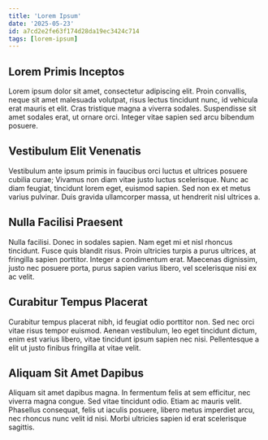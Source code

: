 ```yaml
---
title: 'Lorem Ipsum'
date: '2025-05-23'
id: a7cd2e2fe63f174d28da19ec3424c714
tags: [lorem-ipsum]
---
```


## Lorem Primis Inceptos

Lorem ipsum dolor sit amet, consectetur adipiscing elit. Proin convallis, neque sit amet malesuada volutpat, risus lectus tincidunt nunc, id vehicula erat mauris et elit. Cras tristique magna a viverra sodales. Suspendisse sit amet sodales erat, ut ornare orci. Integer vitae sapien sed arcu bibendum posuere.

## Vestibulum Elit Venenatis

Vestibulum ante ipsum primis in faucibus orci luctus et ultrices posuere cubilia curae; Vivamus non diam vitae justo luctus scelerisque. Nunc ac diam feugiat, tincidunt lorem eget, euismod sapien. Sed non ex et metus varius pulvinar. Duis gravida ullamcorper massa, ut hendrerit nisl ultrices a.

## Nulla Facilisi Praesent

Nulla facilisi. Donec in sodales sapien. Nam eget mi et nisl rhoncus tincidunt. Fusce quis blandit risus. Proin ultricies turpis a purus ultrices, at fringilla sapien porttitor. Integer a condimentum erat. Maecenas dignissim, justo nec posuere porta, purus sapien varius libero, vel scelerisque nisi ex ac velit.

## Curabitur Tempus Placerat

Curabitur tempus placerat nibh, id feugiat odio porttitor non. Sed nec orci vitae risus tempor euismod. Aenean vestibulum, leo eget tincidunt dictum, enim est varius libero, vitae tincidunt ipsum sapien nec nisi. Pellentesque a elit ut justo finibus fringilla at vitae velit.

## Aliquam Sit Amet Dapibus

Aliquam sit amet dapibus magna. In fermentum felis at sem efficitur, nec viverra magna congue. Sed vitae tincidunt odio. Etiam ac mauris velit. Phasellus consequat, felis ut iaculis posuere, libero metus imperdiet arcu, nec rhoncus nunc velit id nisi. Morbi ultricies sapien id erat scelerisque sagittis.
